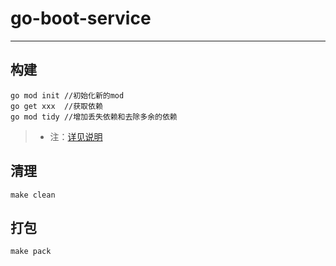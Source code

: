 # go-boot-service

---

## 构建

```shell
go mod init //初始化新的mod
go get xxx  //获取依赖
go mod tidy //增加丢失依赖和去除多余的依赖
```

>* 注：[详见说明](https://colobu.com/2018/08/27/learn-go-module/)

## 清理

```shell
make clean
```

## 打包

```shell
make pack
```

